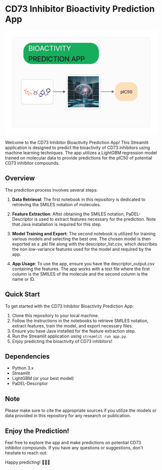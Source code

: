 # CD73 Inhibitor Bioactivity Prediction App

![Streamlit Logo](logo.png)

Welcome to the CD73 Inhibitor Bioactivity Prediction App! This Streamlit application is designed to predict the bioactivity of CD73 inhibitors using machine learning techniques. The app utilizes a LightGBM regression model trained on molecular data to provide predictions for the pIC50 of potential CD73 inhibitor compounds.

## Overview

The prediction process involves several steps:

1. **Data Retrieval**: The first notebook in this repository is dedicated to retrieving the SMILES notation of molecules. 

2. **Feature Extraction**: After obtaining the SMILES notation, PaDEL-Descriptor is used to extract features necessary for the prediction. Note that Java installation is required for this step.

3. **Model Training and Export**: The second notebook is utilized for training various models and selecting the best one. The chosen model is then exported as a .pkl file along with the descriptor_list.csv, which describes the non low-variance features used for the model and required by the app.

4. **App Usage**: To use the app, ensure you have the descriptor_output.csv containing the features. The app works with a text file where the first column is the SMILES of the molecule and the second column is the name or ID.

## Quick Start

To get started with the CD73 Inhibitor Bioactivity Prediction App:

1. Clone this repository to your local machine.
2. Follow the instructions in the notebooks to retrieve SMILES notation, extract features, train the model, and export necessary files.
3. Ensure you have Java installed for the feature extraction step.
4. Run the Streamlit application using `streamlit run app.py`.
5. Enjoy predicting the bioactivity of CD73 inhibitors!

## Dependencies

- Python 3.x
- Streamlit
- LightGBM (or your best model)
- PaDEL-Descriptor

## Note

Please make sure to cite the appropriate sources if you utilize the models or data provided in this repository for any research or publication.

## Enjoy the Prediction!

Feel free to explore the app and make predictions on potential CD73 inhibitor compounds. If you have any questions or suggestions, don't hesitate to reach out.

Happy predicting! 🧪🔬🚀
